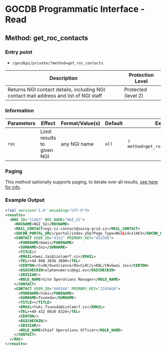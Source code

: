 # GOCDB Programmatic Interface - Read

## Method: get_roc_contacts

### Entry point

- `/gocdbpi/private/?method=get_roc_contacts`

| Description | Protection Level |
| - | - |
| Returns NGI contact details, including NGI contact mail address and list of NGI staff  | Protected (level 2) |

### Information

| Parameters | Effect | Format/Value(s) | Default | Example |
| - | - | - | - | - |
| `roc` | Limit results to given NGI | any NGI name | `all` | `?method=get_roc_list&roc=NGI_SI` |

### Paging

This method optionally supports paging, to iterate over all results,
[see here for info](https://wiki.egi.eu/wiki/GOCDB/notifications#Optional_Cursor_Paging_on_Read_API).

### Example Output

```xml
<?xml version="1.0" encoding="UTF-8"?>
<results>
  <ROC ID="11463" ROC_NAME="NGI_SI">
    <ROCNAME>NGI_SI</ROCNAME>
    <MAIL_CONTACT>ngi-si-contact@swing-grid.si</MAIL_CONTACT>
    <GOCDB_PORTAL_URL>/portal/index.php?Page_Type=NGI&id=11463</GOCDB_PORTAL_URL>
    <CONTACT USER_ID="4322" PRIMARY_KEY="4523G0">
      <FORENAME>Gwei</FORENAME>
      <SURNAME>Jai</SURNAME>
      <TITLE/>
      <EMAIL>Gwei.Jai@izolamrf.si</EMAIL>
      <TEL>+44 040 3636 3600</TEL>
      <CERTDN>/C=UK/O=eScience/OU=CLRC/L=RAL/CN=Gwei Jai</CERTDN>
      <EGICHECKIN>alphanumeric@egi.eu</EGICHECKIN>
      <IRISIAM/>
      <ROLE_NAME>Site Operations Manager</ROLE_NAME>
    </CONTACT>
    <CONTACT USER_ID="468344" PRIMARY_KEY="22434G0">
      <FORENAME>Yuki</FORENAME>
      <SURNAME>Tsunoda</SURNAME>
      <TITLE></TITLE>
      <EMAIL>Yuki.Tsunoda@izolamrf.si</EMAIL>
      <TEL>+49 432 0030 8324</TEL>
      <CERTDN/>
      <EGICHECKIN/>
      <IRISIAM/>
      <ROLE_NAME>Chief Operations Officer</ROLE_NAME>
    </CONTACT>
  </ROC>
</results>
```
